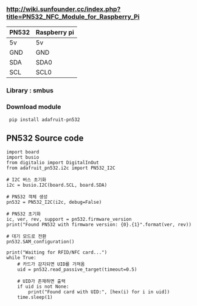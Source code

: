 ### http://wiki.sunfounder.cc/index.php?title=PN532_NFC_Module_for_Raspberry_Pi

|PN532|Raspberry pi|
|------|---|
|5v|5v|
|GND|GND|
|SDA|SDA0|
|SCL|SCL0|

### Library : smbus

### Download module
``` pip install adafruit-pn532```

## PN532 Source code
``` import time
import board
import busio
from digitalio import DigitalInOut
from adafruit_pn532.i2c import PN532_I2C

# I2C 버스 초기화
i2c = busio.I2C(board.SCL, board.SDA)

# PN532 객체 생성
pn532 = PN532_I2C(i2c, debug=False)

# PN532 초기화
ic, ver, rev, support = pn532.firmware_version
print("Found PN532 with firmware version: {0}.{1}".format(ver, rev))

# 대기 모드로 전환
pn532.SAM_configuration()

print("Waiting for RFID/NFC card...")
while True:
    # 카드가 감지되면 UID를 가져옴
    uid = pn532.read_passive_target(timeout=0.5)
    
    # UID가 존재하면 출력
    if uid is not None:
        print("Found card with UID:", [hex(i) for i in uid])
    time.sleep(1)
```